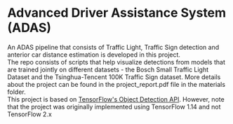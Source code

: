 # Advanced Driver Assistance System (ADAS)


An ADAS pipeline that consists of Traffic Light, Traffic Sign detection and anterior car distance estimation is developed in this project.<br/>
The repo consists of scripts that help visualize detections from models that are trained jointly on different datasets - the Bosch Small Traffic Light Dataset and the Tsinghua-Tencent 100K Traffic Sign dataset. More details about the project can be found in the project_report.pdf file in the materials folder. <br/>
This project is based on [TensorFlow's Object Detection API](https://github.com/tensorflow/models/tree/master/research/object_detection). However, note that the project was originally implemented using TensorFlow 1.14 and not TensorFlow 2.x

